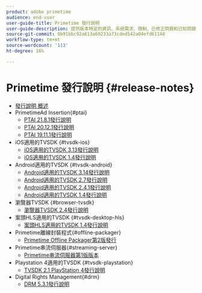 ```yaml
---
product: adobe primetime
audience: end-user
user-guide-title: Primetime 發行說明
user-guide-description: 提供版本特定的資訊、系統需求、限制、已修正問題和已知問題。
source-git-commit: 9b91bbc92a613a60233a73cded542a04efd61148
workflow-type: tm+mt
source-wordcount: '113'
ht-degree: 16%

---
```



# Primetime 發行說明 {#release-notes}

+ [發行說明 概述](home.md)
+ PrimetimeAd Insertion{#ptai}
   + [PTAI 21.8.1發行說明](ptai-21x-release-notes.md)
   + [PTAI 20.12.1發行說明](ptai-20x-release-notes.md)
   + [PTAI 19.11.1發行說明](ptai-19x-release-notes.md)
+ iOS適用的TVSDK {#tvsdk-ios}
   + [iOS適用的TVSDK 3.13發行說明](tvsdk-3x-ios.md)
   + [iOS適用的TVSDK 1.4發行說明](tvsdk-1-4-ios.md)
+ Android適用的TVSDK {#tvsdk-android}
   + [Android適用的TVSDK 3.14發行說明](tvsdk-3x-android.md)
   + [Android適用的TVSDK 2.7發行說明](tvsdk-27-android.md)
   + [Android適用的TVSDK 2.4.1發行說明](tvsdk-24-android.md)
   + [Android適用的TVSDK 1.4發行說明](tvsdk-1-4-android.md)
+ 瀏覽器TVSDK {#browser-tvsdk}
   + [瀏覽器TVSDK 2.4發行說明](tvsdk-24-browser.md)
+ 案頭HLS適用的TVSDK {#tvsdk-desktop-hls}
   + [案頭HLS適用的TVSDK 1.4發行說明](tvsdk-1-4-desktop-hls.md)
+ Primetime離線封裝程式{#offline-packager}
   + [Primetime Offline Packager第2版發行](offline-packager-2x-release-note.md)
+ Primetime串流伺服器{#streaming-server}
   + [Primetime串流伺服器第1版版本](primetime-streaming-server-1x.md)
+ Playstation 4適用的TVSDK {#tvsdk-playstation}
   + [TVSDK 2.1 PlayStation 4發行說明](tvsdk-21-ps4.md)
+ Digital Rights Management{#drm}
   + [DRM 5.3.1發行說明](drm-531-release-notes.md)
